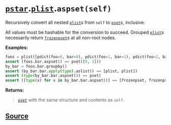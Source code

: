 # [`pstar`](./pstar.md).[`plist`](./pstar_plist.md).`aspset(self)`

Recursively convert all nested [`plist`](./pstar_plist.md)s from `self` to [`pset`](./pstar_pset.md)s, inclusive.

All values must be hashable for the conversion to succeed. Grouped [`plist`](./pstar_plist.md)s
necessarily return [`frozenpset`](./pstar_frozenpset.md)s at all non-root nodes.

**Examples:**
```python
foos = plist([pdict(foo=0, bar=0), pdict(foo=1, bar=1), pdict(foo=2, bar=0)])
assert (foos.bar.aspset() == pset([0, 1]))
by_bar = foos.bar.groupby()
assert (by_bar.bar.apply(type).aslist() == [plist, plist])
assert (type(by_bar.bar.aspset()) == pset)
assert ([type(x) for x in by_bar.bar.aspset()] == [frozenpset, frozenpset])
```

**Returns:**

>    [`pset`](./pstar_pset.md) with the same structure and contents as `self`.



## [Source](../pstar/pstar.py#L3501-L3528)